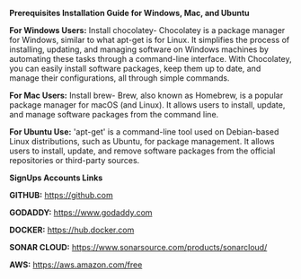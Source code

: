 **Prerequisites Installation Guide for Windows, Mac, and Ubuntu**

**For Windows Users:** 
Install chocolatey- Chocolatey is a package manager for Windows, similar to what apt-get is for Linux. It simplifies the process of installing, updating, and managing software on Windows machines by automating these tasks through a command-line interface. With Chocolatey, you can easily install software packages, keep them up to date, and manage their configurations, all through simple commands.

**For Mac Users:**
Install brew- Brew, also known as Homebrew, is a popular package manager for macOS (and Linux). It allows users to install, update, and manage software packages from the command line.

**For Ubuntu Use:**
'apt-get' is a command-line tool used on Debian-based Linux distributions, such as Ubuntu, for package management. It allows users to install, update, and remove software packages from the official repositories or third-party sources.

**SignUps Accounts Links**

**GITHUB:** https://github.com 

**GODADDY:** https://www.godaddy.com

**DOCKER:** https://hub.docker.com

**SONAR CLOUD:** https://www.sonarsource.com/products/sonarcloud/

**AWS:** https://aws.amazon.com/free
